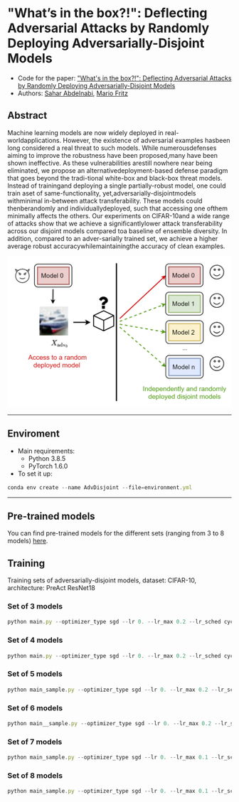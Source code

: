 # "What’s in the box?!": Deflecting Adversarial Attacks by Randomly Deploying Adversarially-Disjoint Models #
- Code for the paper: ["What's in the box?!": Deflecting Adversarial Attacks by Randomly Deploying Adversarially-Disjoint Models](https://arxiv.org/pdf/2102.05104.pdf) 
- Authors: [Sahar Abdelnabi](https://scholar.google.de/citations?user=QEiYbDYAAAAJ&hl=en), [Mario Fritz](https://cispa.saarland/group/fritz/)

## Abstract ## 
Machine learning models are now widely deployed in real-worldapplications. However, the existence of adversarial examples hasbeen long considered a real threat to such models. While numerousdefenses aiming to improve the robustness have been proposed,many have been shown ineffective. As these vulnerabilities arestill nowhere near being eliminated, we propose an alternativedeployment-based defense paradigm that goes beyond the tradi-tional white-box and black-box threat models. Instead of trainingand deploying a single partially-robust model, one could train aset of same-functionality, yet,adversarially-disjointmodels withminimal in-between attack transferability. These models could thenberandomly and individuallydeployed, such that accessing one ofthem minimally affects the others. Our experiments on CIFAR-10and a wide range of attacks show that we achieve a significantlylower attack transferability across our disjoint models compared toa baseline of ensemble diversity. In addition, compared to an adver-sarially trained set, we achieve a higher average robust accuracywhilemaintainingthe accuracy of clean examples.

<p align="center">
<img src="https://github.com/S-Abdelnabi/AdversariallyDisjoint/blob/main/teaser.PNG" width="600">
</p>

- - -

## Enviroment ##
- Main requirements:
	- Python 3.8.5
	- PyTorch 1.6.0
- To set it up: 
```javascript
conda env create --name AdvDisjoint --file=environment.yml
```
- - -
## Pre-trained models ##

You can find pre-trained models for the different sets (ranging from 3 to 8 models) [here](https://oc.cs.uni-saarland.de/owncloud/index.php/s/LSfHBZfxozQAWAm).

## Training ##
Training sets of adversarially-disjoint models, dataset: CIFAR-10, architecture:  PreAct ResNet18

### Set of 3 models ###
```javascript
python main.py --optimizer_type sgd --lr 0. --lr_max 0.2 --lr_sched cycle --epochs 76 --models_num 3 --seed 1002 --tranfser_check_interval 4 --attack_type_check pgd --include_gradient_angle 1 --gradient_weight 0.4 --start_gradient_loss 0 --end_gradient_loss 5 --include_transfer_loss 1 --start_transfer_loss 1 --include_transfer_sgn_loss 1 --transfer_loss_weight 0.5 --start_transfer_sgn_loss 2 --transfer_loss_sgn_weight 0.4 --fgm_epsilon_training 6 --arch resnet18 --batch_size 120
```
### Set of 4 models ###
```javascript
python main.py --optimizer_type sgd --lr 0. --lr_max 0.2 --lr_sched cycle --epochs 76 --models_num 4 --seed 1002 --tranfser_check_interval 4 --attack_type_check pgd --include_gradient_angle 1 --gradient_weight 0.4 --start_gradient_loss 0 --end_gradient_loss 5 --include_transfer_loss 1 --start_transfer_loss 1 --include_transfer_sgn_loss 1 --transfer_loss_weight 0.5 --start_transfer_sgn_loss 2 --transfer_loss_sgn_weight 0.4 --fgm_epsilon_training 6 --arch resnet18 --batch_size 106
```
### Set of 5 models ###
```javascript
python main_sample.py --optimizer_type sgd --lr 0. --lr_max 0.2 --lr_sched cycle --epochs 100 --models_num 5 --seed 1002 --tranfser_check_interval 4 --attack_type_check pgd --include_gradient_angle 1 --gradient_weight 0.4 --start_gradient_loss 0 --end_gradient_loss 5 --include_transfer_loss 1 --start_transfer_loss 0 --include_transfer_sgn_loss 1 --transfer_loss_weight 0.8 --start_transfer_sgn_loss 0 --transfer_loss_sgn_weight 0.8 --fgm_epsilon_training 6 --arch resnet18 --batch_size 106
```
### Set of 6 models ###
```javascript
python main__sample.py --optimizer_type sgd --lr 0. --lr_max 0.2 --lr_sched cycle --epochs 120 --models_num 6 --seed 1002 --tranfser_check_interval 4 --attack_type_check pgd --include_gradient_angle 1 --gradient_weight 0.4 --start_gradient_loss 0 --end_gradient_loss 5 --include_transfer_loss 1 --start_transfer_loss 0 --include_transfer_sgn_loss 1 --transfer_loss_weight 0.8 --start_transfer_sgn_loss 0 --transfer_loss_sgn_weight 0.8 --fgm_epsilon_training 6 --arch resnet18 --batch_size 106 
```
### Set of 7 models ###
```javascript
python main_sample.py --optimizer_type sgd --lr 0. --lr_max 0.1 --lr_sched cycle --epochs 120 --up_epochs 30 --down_epochs 90 --models_num 7 --seed 1002 --tranfser_check_interval 4 --attack_type_check pgd --include_gradient_angle 1 --gradient_weight 0.4 --start_gradient_loss 0 --end_gradient_loss 5 --include_transfer_loss 1 --start_transfer_loss 0 --include_transfer_sgn_loss 1 --transfer_loss_weight 0.8 --start_transfer_sgn_loss 0 --transfer_loss_sgn_weight 0.8 --fgm_epsilon_training 6 --arch resnet18 --batch_size 90
```
### Set of 8 models ###
```javascript
python main_sample.py --optimizer_type sgd --lr 0. --lr_max 0.1 --lr_sched cycle --epochs 120 --up_epochs 30 --down_epochs 90 --models_num 8 --seed 1002 --tranfser_check_interval 4 --attack_type_check pgd --include_gradient_angle 1 --gradient_weight 0.4 --start_gradient_loss 0 --end_gradient_loss 5 --include_transfer_loss 1 --start_transfer_loss 0 --include_transfer_sgn_loss 1 --transfer_loss_weight 0.8 --start_transfer_sgn_loss 0 --transfer_loss_sgn_weight 0.8 --fgm_epsilon_training 6 --arch resnet18 --batch_size 75 
```
